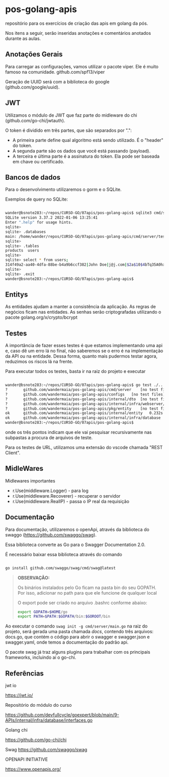 # pos-golang-apis
repositório para os exercícios de criação das apis em golang da pós.

Nos itens a seguir, serão inseridas anotações e comentários anotados durante as aulas.


## Anotações Gerais

Para carregar as configurações, vamos utilizar o pacote viper. Ele é muito famoso na comunidade.
github.com/spf13/viper

Geração de UUID será com a biblioteca do google (github.com/google/uuid).

## JWT

Utilizamos o módulo de JWT que faz parte do midleware do chi (github.com/go-chi/jwtauth).

O token é dividido em três partes, que são separados por ".":
- A primeira parte define qual algoritmo está sendo utilizado. É o "header" do token.
- A segunda parte são os dados que você está passando (payload).
- A terceira e última parte é a assinatura do token. Ela pode ser baseada em chave ou certificado.

## Bancos de dados

Para o desenvolvimento utilizaremos o gorm e o SQLite.

Exemplos de query no SQLite:

```bash

wander@bsnote283:~/repos/CURSO-GO/07apis/pos-golang-apis$ sqlite3 cmd/server/test.db
SQLite version 3.37.2 2022-01-06 13:25:41
Enter ".help" for usage hints.
sqlite> 
sqlite> .databases
main: /home/wander/repos/CURSO-GO/07apis/pos-golang-apis/cmd/server/test.db r/w
sqlite> 
sqlite> .tables
products  users   
sqlite> 
sqlite> select * from users;
314f49a2-aa40-4dfa-88be-b4a9b6ccf382|John Doe|j@j.com|$2a$10$4bTq35A0hxnsKnOjtNmTyOE1md2TCVxRjGa3dnGv0Uh8aaY7VGVX2
sqlite> 
sqlite> .exit
wander@bsnote283:~/repos/CURSO-GO/07apis/pos-golang-apis$ 


```

## Entitys

As entidades ajudam a manter a consistência da aplicação.
As regras de negócios ficam nas entidades.
As senhas serão criptografadas utilizando o pacote golang.org/x/crypto/bcrypt

## Testes

A importância de fazer esses testes é que estamos implementando uma api e, caso dê um erro lá no final, não saberemos se o erro é na implementação da API ou na entidade. Dessa forma, quanto mais pudermos testar agora, reduzimos os riscos lá na frente.

Para executar todos os testes, basta ir na raiz do projeto e executar

```bash

wander@bsnote283:~/repos/CURSO-GO/07apis/pos-golang-apis$ go test ./...
?   	github.com/wandermaia/pos-golang-apis/cmd/server	[no test files]
?   	github.com/wandermaia/pos-golang-apis/configs	[no test files]
?   	github.com/wandermaia/pos-golang-apis/internal/dto	[no test files]
?   	github.com/wandermaia/pos-golang-apis/internal/infra/webserver/handlers	[no test files]
?   	github.com/wandermaia/pos-golang-apis/pkg/entity	[no test files]
ok  	github.com/wandermaia/pos-golang-apis/internal/entity	0.232s
ok  	github.com/wandermaia/pos-golang-apis/internal/infra/database	0.131s
wander@bsnote283:~/repos/CURSO-GO/07apis/pos-golang-apis$ 

```
onde os três pontos indicam que ele vai pesquisar recursivamente nas subpastas a procura de arquivos de teste.

Para os testes de URL, utilizamos uma extensão do vscode chamada "REST Client".


## MidleWares

Midlewares importantes

- r.Use(middleware.Logger) -  para log
- r.Use(middleware.Recoverer) - recuperar o servidor
- r.Use(middleware.RealIP) - passa o IP real da requisição 

## Documentação

Para documentação, utilizaremos o openApi, através da biblioteca do swaggo (https://github.com/swaggo/swag).

Essa biblioteca converte as Go para o Swagger Documentation 2.0.

É necessário baixar essa biblioteca através do comando

```bash

go install github.com/swaggo/swag/cmd/swag@latest

```
> **OBSERVAÇÃO:**
>
> Os binários instalados pelo Go ficam na pasta bin do seu GOPATH. Por isso, adicionar no path para que ele funcione de qualquer local
> 
> O export pode ser criado no arquivo .bashrc conforme abaixo:
>```bash
> export GOPATH=$HOME/go
> export PATH=$PATH:$GOPATH/bin:$GOROOT/bin
>
>```

Ao executar o comando `swag init -g cmd/server/main.go` na raiz do projeto, será gerada uma pasta chamada *docs*, contendo três arquivos: docs.go, que contém o código para abrir o swagger e swagger.json e swagger.yaml, onde temos a documentação do padrão api.

O pacote swag já traz alguns plugins para trabalhar com os principais frameworks, incluindo aí o go-chi.

## Referências

jwt io

https://jwt.io/

Repositório do módulo do curso

https://github.com/devfullcycle/goexpert/blob/main/9-APIs/internal/infra/database/interfaces.go

Golang chi

https://github.com/go-chi/chi

Swag
https://github.com/swaggo/swag

OPENAPI INITIATIVE

https://www.openapis.org/

